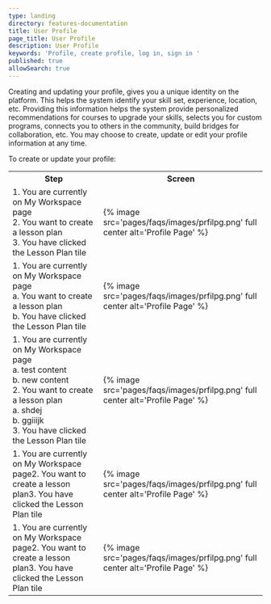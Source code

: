 ```yaml
---
type: landing
directory: features-documentation
title: User Profile
page_title: User Profile
description: User Profile
keywords: 'Profile, create profile, log in, sign in '
published: true
allowSearch: true
---
```


Creating and updating your profile, gives you a unique identity on the platform. This helps the system identify your skill set, experience, location, etc. Providing this information helps the system provide personalized recommendations for courses to upgrade your skills, selects you for custom programs, connects you to others in the community, build bridges for collaboration, etc. You may choose to create, update or edit your profile information at any time.

To create or update your profile:


<table>
  <tr>
    <th>Step</th>
    <th>Screen</th>
  </tr>
  <tr>
    <td>1. You are currently on My Workspace page<br>2. You want to create a lesson plan<br>3. You have clicked the Lesson Plan tile</td>
    <td>{% image src='pages/faqs/images/prfilpg.png' full center alt='Profile Page' %}</td>
  </tr>
  <tr>
    <td>1. You are currently on My Workspace page<br>     a. You want to create a lesson plan<br>     b. You have clicked the Lesson Plan tile</td>
    <td>{% image src='pages/faqs/images/prfilpg.png' full center alt='Profile Page' %}</td>
  </tr>
  <tr>
    <td>1. You are currently on My Workspace page<br>    a. test content<br>    b. new content<br>2. You want to create a lesson plan<br>    a. shdej<br>    b. ggiiijk<br>3. You have clicked the Lesson Plan tile</td>
    <td>{% image src='pages/faqs/images/prfilpg.png' full center alt='Profile Page' %}</td>
  </tr>
  <tr>
    <td>1. You are currently on My Workspace page2. You want to create a lesson plan3. You have clicked the Lesson Plan tile</td>
    <td>{% image src='pages/faqs/images/prfilpg.png' full center alt='Profile Page' %}</td>
  </tr>
  <tr>
    <td>1. You are currently on My Workspace page2. You want to create a lesson plan3. You have clicked the Lesson Plan tile</td>
    <td>{% image src='pages/faqs/images/prfilpg.png' full center alt='Profile Page' %}</td>
  </tr>
</table>
